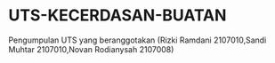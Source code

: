 # UTS-KECERDASAN-BUATAN
Pengumpulan UTS yang beranggotakan (Rizki Ramdani 2107010,Sandi Muhtar 2107010,Novan Rodianysah 2107008)

